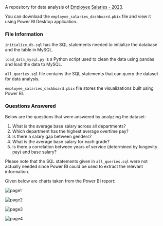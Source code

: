 A repository for data analysis of [Employee Salaries - 2023](https://catalog.data.gov/dataset/employee-salaries-2023).

You can download the `employee_salaries_dashboard.pbix` file and view it using Power BI Desktop application.

### File Information

`initialize_db.sql` has the SQL statements needed to initialize the database and the table in MySQL.

`load_data_mysql.py` is a Python script used to clean the data using pandas and load the data to MySQL.

`all_queries.sql` file contains the SQL statements that can query the dataset for data analysis.

`employee_salaries_dashboard.pbix` file stores the visualizations built using Power BI.

### Questions Answered

Below are the questions that were answered by analyzing the dataset:
1. What is the average base salary across all departments?
2. Which department has the highest average overtime pay?
3. Is there a salary gap between genders?
4. What is the average base salary for each grade?
5. Is there a correlation between years of service (determined by longevity pay) and base salary?

Please note that the SQL statements given in `all_queries.sql` were not actually needed since Power BI could be used to extract the relevant information.

Given below are charts taken from the Power BI report:

![page1](https://github.com/user-attachments/assets/7b74a489-86c9-441f-b460-c6182fb9429a)

![page2](https://github.com/user-attachments/assets/f4f9bf90-16af-4ad6-8998-5ea120d6f350)

![page3](https://github.com/user-attachments/assets/19b75086-48b2-43f0-873c-bef7afd23c55)

![page4](https://github.com/user-attachments/assets/a68c7dd7-8417-452b-9a62-99775e8d4d6b)

